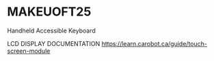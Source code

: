 # MAKEUOFT25
Handheld Accessible Keyboard

LCD DISPLAY DOCUMENTATION
https://learn.carobot.ca/guide/touch-screen-module
